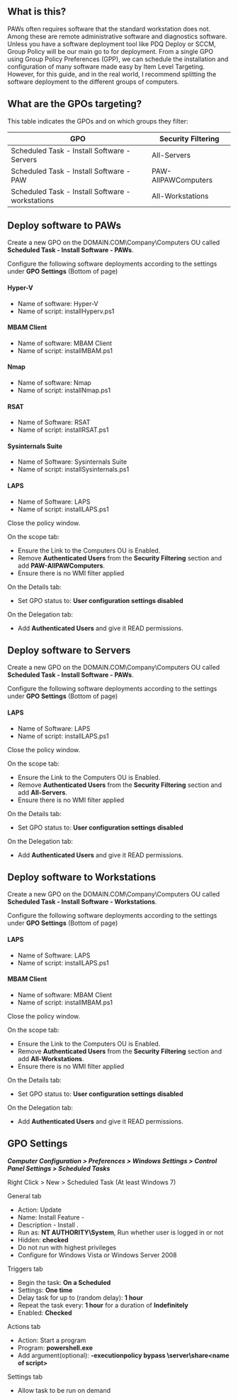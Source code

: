 ## What is this?
PAWs often requires software that the standard workstation does not.  Among these are remote administrative software and diagnostics software.  Unless you have a software deployment tool like PDQ Deploy or SCCM, Group Policy will be our main go to for deployment.  From a single GPO using Group Policy Preferences (GPP), we can schedule the installation and configuration of many software made easy by Item Level Targeting.  However, for this guide, and in the real world, I recommend splitting the software deployment to the different groups of computers.  

## What are the GPOs targeting?

This table indicates the GPOs and on which groups they filter:

GPO | Security Filtering
----|----
Scheduled Task - Install Software - Servers | All-Servers
Scheduled Task - Install Software - PAW | PAW-AllPAWComputers
Scheduled Task - Install Software - workstations | All-Workstations

## Deploy software to PAWs

Create a new GPO on the DOMAIN.COM\Company\Computers OU called **Scheduled Task - Install Software - PAWs**.

Configure the following software deployments according to the settings under **GPO Settings** (Bottom of page)

#### Hyper-V
* Name of software: Hyper-V
* Name of script: installHyperv.ps1

#### MBAM Client
* Name of software: MBAM Client
* Name of script: installMBAM.ps1

#### Nmap
* Name of software: Nmap
* Name of script: installNmap.ps1

#### RSAT
* Name of Software: RSAT
* Name of script: installRSAT.ps1

#### Sysinternals Suite
* Name of Software: Sysinternals Suite
* Name of script: installSysinternals.ps1

#### LAPS
* Name of Software: LAPS
* Name of script: installLAPS.ps1

Close the policy window.

On the scope tab:
* Ensure the Link to the Computers OU is Enabled.  
* Remove **Authenticated Users** from the **Security Filtering** section and add **PAW-AllPAWComputers**.
* Ensure there is no WMI filter applied

On the Details tab:
* Set GPO status to: **User configuration settings disabled**

On the Delegation tab:
* Add **Authenticated Users** and give it READ permissions.

## Deploy software to Servers

Create a new GPO on the DOMAIN.COM\Company\Computers OU called **Scheduled Task - Install Software - PAWs**.

Configure the following software deployments according to the settings under **GPO Settings** (Bottom of page)

#### LAPS
* Name of Software: LAPS
* Name of script: installLAPS.ps1

Close the policy window.

On the scope tab:
* Ensure the Link to the Computers OU is Enabled.  
* Remove **Authenticated Users** from the **Security Filtering** section and add **All-Servers**.
* Ensure there is no WMI filter applied

On the Details tab:
* Set GPO status to: **User configuration settings disabled**

On the Delegation tab:
* Add **Authenticated Users** and give it READ permissions.

## Deploy software to Workstations

Create a new GPO on the DOMAIN.COM\Company\Computers OU called **Scheduled Task - Install Software - Workstations**.

Configure the following software deployments according to the settings under **GPO Settings** (Bottom of page)

#### LAPS
* Name of Software: LAPS
* Name of script: installLAPS.ps1

#### MBAM Client
* Name of software: MBAM Client
* Name of script: installMBAM.ps1

Close the policy window.

On the scope tab:
* Ensure the Link to the Computers OU is Enabled.  
* Remove **Authenticated Users** from the **Security Filtering** section and add **All-Workstations**.
* Ensure there is no WMI filter applied

On the Details tab:
* Set GPO status to: **User configuration settings disabled**

On the Delegation tab:
* Add **Authenticated Users** and give it READ permissions.

## GPO Settings

***Computer Configuration > Preferences > Windows Settings > Control Panel Settings > Scheduled Tasks***

Right Click > New > Scheduled Task (At least Windows 7)

General tab
* Action: Update
* Name: Install Feature - <Name of software>
* Description - Install <Name of software>.
* Run as: **NT AUTHORITY\System**, Run whether user is logged in or not
* Hidden: **checked**
* Do not run with highest privileges
* Configure for Windows Vista or Windows Server 2008

Triggers tab
* Begin the task: **On a Scheduled**
* Settings: **One time**
* Delay task for up to (random delay): **1 hour**
* Repeat the task every: **1 hour** for a duration of **Indefinitely**
* Enabled: **Checked**

Actions tab
* Action: Start a program
* Program: **powershell.exe**
* Add argument(optional): **-executionpolicy bypass \\server\share\<name of script>**

Settings tab
* Allow task to be run on demand
